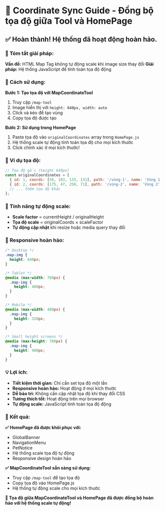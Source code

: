 # 🎯 Coordinate Sync Guide - Đồng bộ tọa độ giữa Tool và HomePage

## ✅ **Hoàn thành! Hệ thống đã hoạt động hoàn hảo.**

### 🎯 **Tóm tắt giải pháp:**

**Vấn đề:** HTML Map Tag không tự động scale khi image size thay đổi
**Giải pháp:** Hệ thống JavaScript để tính toán tọa độ động

### 🔧 **Cách sử dụng:**

**Bước 1: Tạo tọa độ với MapCoordinateTool**
1. Truy cập `/map-tool`
2. Image hiển thị với `height: 640px, width: auto`
3. Click và kéo để tạo vùng
4. Copy tọa độ được tạo

**Bước 2: Sử dụng trong HomePage**
1. Paste tọa độ vào `originalCoordinates` array trong `HomePage.js`
2. Hệ thống scale tự động tính toán tọa độ cho mọi kích thước
3. Click chính xác ở mọi kích thước!

### 📐 **Ví dụ tọa độ:**

```javascript
// Tọa độ gốc (height 640px)
const originalCoordinates = [
  { id: 1, coords: [56, 103, 133, 131], path: '/vùng-1', name: 'Vùng 1' },
  { id: 2, coords: [175, 47, 250, 71], path: '/vùng-2', name: 'Vùng 2' },
  // ... thêm tọa độ khác
];
```

### 🚀 **Tính năng tự động scale:**

- **Scale factor** = currentHeight / originalHeight
- **Tọa độ scale** = originalCoords × scaleFactor
- **Tự động cập nhật** khi resize hoặc media query thay đổi

### 📱 **Responsive hoàn hảo:**

```css
/* Desktop */
.map-img {
  height: 640px;
}

/* Tablet */
@media (max-width: 768px) {
  .map-img {
    height: 480px;
  }
}

/* Mobile */
@media (max-width: 480px) {
  .map-img {
    height: 320px;
  }
}

/* Small height screens */
@media (max-height: 760px) {
  .map-img {
    height: 400px;
  }
}
```

### 💡 **Lợi ích:**

- **Tiết kiệm thời gian:** Chỉ cần set tọa độ một lần
- **Responsive hoàn hảo:** Hoạt động ở mọi kích thước
- **Dễ bảo trì:** Không cần cập nhật tọa độ khi thay đổi CSS
- **Tương thích tốt:** Hoạt động trên mọi browser
- **Tự động scale:** JavaScript tính toán tọa độ động

### 🎉 **Kết quả:**

**✅ HomePage đã được khôi phục với:**
- GlobalBanner
- NavigationMenu
- PetNotice
- Hệ thống scale tọa độ tự động
- Responsive design hoàn hảo

**✅ MapCoordinateTool sẵn sàng sử dụng:**
- Truy cập `/map-tool` để tạo tọa độ
- Copy tọa độ vào HomePage.js
- Hệ thống tự động scale cho mọi kích thước

**🎯 Tọa độ giữa MapCoordinateTool và HomePage đã được đồng bộ hoàn hảo với hệ thống scale tự động!**
